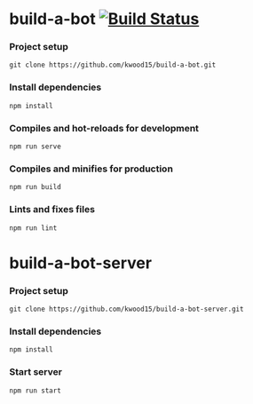 # build-a-bot  [![Build Status](https://travis-ci.org/kwood15/build-a-bot.svg?branch=master)](https://travis-ci.org/kwood15/build-a-bot)

### Project setup
```
git clone https://github.com/kwood15/build-a-bot.git
```

### Install dependencies
```
npm install
```

### Compiles and hot-reloads for development
```
npm run serve
```

### Compiles and minifies for production
```
npm run build
```

### Lints and fixes files
```
npm run lint
```


# build-a-bot-server

### Project setup
```
git clone https://github.com/kwood15/build-a-bot-server.git
```

### Install dependencies
```
npm install
```

### Start server
```
npm run start
```

